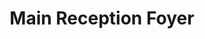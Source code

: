 ---
  title: Main Reception Foyer
  description: The hallway – a passage through time…
  latitude: -26.173
  longitude: 28.075287
  cards:
    - poi-038-card-001.md
    - poi-038-card-002.md
    - poi-038-card-003.md
    - poi-038-card-004.md
    - poi-038-card-005.md
    - poi-038-card-006.md
---